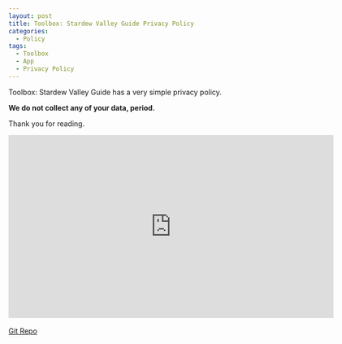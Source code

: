 ```yaml
---
layout: post
title: Toolbox: Stardew Valley Guide Privacy Policy
categories:
  - Policy
tags:
  - Toolbox
  - App
  - Privacy Policy
---
```


Toolbox: Stardew Valley Guide has a very simple privacy policy. 

<b>We do not collect any of your data, period. </b>


Thank you for reading.

<div class="embed-responsive">
  <iframe width="640" height="360" src="https://www.youtube.com/embed/59aT_1pH6Lo" frameborder="0" allowfullscreen></iframe>
</div>
<br>
<a href="https://github.com/mikey-wotton/erlang-dining-philosophers" class="btn z-depth-2">Git Repo</a>
<br>
